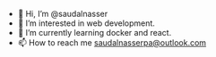- 👋 Hi, I’m @saudalnasser
- 👀 I’m interested in web development.
- 🌱 I’m currently learning docker and react.
- 📫 How to reach me saudalnasserpa@outlook.com

<!---
SAUDPA/SAUDPA is a ✨ special ✨ repository because its `README.md` (this file) appears on your GitHub profile.
You can click the Preview link to take a look at your changes.
--->
